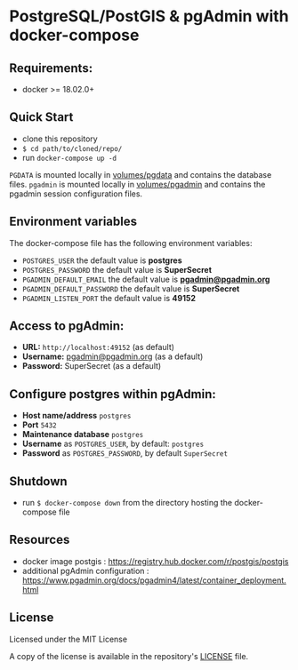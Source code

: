 # PostgreSQL/PostGIS & pgAdmin with docker-compose

## Requirements:

- docker >= 18.02.0+

## Quick Start

- clone this repository
- `$ cd path/to/cloned/repo/`
- run `docker-compose up -d`

`PGDATA` is mounted locally in [volumes/pgdata](./volumes/pgdata) and contains the database files.
`pgadmin` is mounted locally in [volumes/pgadmin](./volumes/pgadmin) and contains the pgadmin session configuration files.

## Environment variables

The docker-compose file has the following environment variables:

- `POSTGRES_USER` the default value is **postgres**
- `POSTGRES_PASSWORD` the default value is **SuperSecret**
- `PGADMIN_DEFAULT_EMAIL` the default value is **pgadmin@pgadmin.org**
- `PGADMIN_DEFAULT_PASSWORD` the default value is **SuperSecret**
- `PGADMIN_LISTEN_PORT` the default value is **49152**

## Access to pgAdmin:

- **URL:** `http://localhost:49152` (as default)
- **Username:** pgadmin@pgadmin.org (as a default)
- **Password:** SuperSecret (as a default)

## Configure postgres within pgAdmin:

- **Host name/address** `postgres`
- **Port** `5432`
- **Maintenance database** `postgres`
- **Username** as `POSTGRES_USER`, by default: `postgres`
- **Password** as `POSTGRES_PASSWORD`, by default `SuperSecret`

## Shutdown

- run `$ docker-compose down` from the directory hosting the docker-compose file

## Resources

- docker image postgis : https://registry.hub.docker.com/r/postgis/postgis
- additional pgAdmin configuration : https://www.pgadmin.org/docs/pgadmin4/latest/container_deployment.html

## License

Licensed under the MIT License

A copy of the license is available in the repository's [LICENSE](LICENSE) file.
